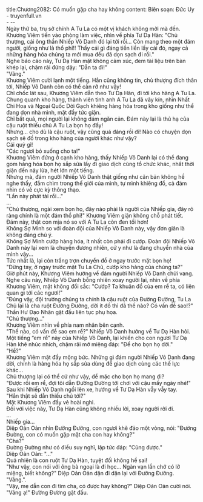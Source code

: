 title:Chương2082: Có muốn gặp cha hay không
content:
Biên soạn: Đức Uy - truyenfull.vn<br>- --<br>Ngày thứ ba, trụ sở chính A Tu La có một vị khách không mời mà đến.<br>Khương Viêm tiến vào phòng làm việc, nhìn về phía Tư Dạ Hàn: "Chủ thượng, cái ông thần Nhiếp Vô Danh đó lại tới rồi... Còn mang theo một đám người, giống như là thổ phỉ!! Thấy cái gì đáng tiền liền lấy cái đó, ngay cả những hàng hóa chúng ta mới mua đều đã dọn sạch đi rồi."<br>Nghe báo cáo này, Tư Dạ Hàn mặt không cảm xúc, đem tài liệu trên bàn khép lại, chậm rãi đứng dậy: "Dẫn ta đi!"<br>"Vâng."<br>Khương Viêm cười lạnh một tiếng. Hắn cũng không tin, chủ thượng đích thân tới, Nhiếp Vô Danh còn có thể càn rỡ như vậy!<br>Chỉ chốc lát sau, Khương Viêm dẫn theo Tư Dạ Hàn, đi tới kho hàng A Tu La.<br>Chung quanh kho hàng, thành viên tinh anh A Tu La đã vây kín, nhìn Nhất Chi Hoa và Ngoại Quốc Dời Gạch khiêng hàng hóa trong kho giống như thể đang dọn nhà mình, mặt đầy tức giận.<br>Chỉ bất quá, mọi người lại không dám ngăn cản. Đám này lại là thủ hạ của cậu ruột thiếu chủ A Tu La bọn họ đấy!<br>Nhưng... cho dù là cậu ruột, vậy cũng quá đáng rồi đi! Nào có chuyện dọn sạch sẽ đồ trong kho hàng của người khác như vậy?<br>Cái quỷ gì!<br>"Các ngươi bỏ xuống cho ta!"<br>Khương Viêm đứng ở cạnh kho hàng, thấy Nhiếp Vô Danh lại có thể đang gom hàng hóa bọn họ sắp sửa lấy đi giao dịch cùng tổ chức khác, nhất thời giận đến nảy lửa, hét lớn một tiếng.<br>Nhưng mà, đám người Nhiếp Vô Danh thật giống như căn bản không hề nghe thấy, đắm chìm trong thế giới của mình, tự mình khiêng đồ, cả đám nhìn có vẻ cực kỳ thông thạo.<br>"Lần này phát tài rồi..."<br>...<br>"Chủ thượng, ngài xem bọn họ, đây nào phải là người của Nhiếp gia, đây rõ ràng chính là một đám thổ phỉ!" Khương Viêm giận không chỗ phát tiết.<br>Đám này, thật con mịa nó so với A Tu La còn đen tối hơn!<br>Không Sợ Minh so với đoàn đội của Nhiếp Vô Danh này, vậy đơn giản là không đáng chú ý.<br>Không Sợ Minh cướp hàng hóa, ít nhất còn phải đi cướp. Đoàn đội Nhiếp Vô Danh này lại xem là chuyện đương nhiên, cứ y như là đang chuyển nhà của mình vậy...<br>Tức nhất là, lại còn trắng trợn chuyển đồ ở ngay trước mặt bọn họ!<br>"Dừng tay, ở ngay trước mặt Tu La Chủ, cướp kho hàng của chúng ta?"<br>Giờ phút này, Khương Viêm hướng về đám người Nhiếp Vô Danh chửi vang.<br>Nghe câu này, Nhiếp Vô Danh bỗng nhiên xoay người lại, nhìn về phía Khương Viêm, mặt không đổi sắc: "Cướp? Ta khuân đồ của em rể ta, có liên quan gì tới các ngươi!"<br>"Đúng vậy, đội trưởng chúng ta chính là cậu ruột của Đường Đường, Tu La Chủ lại là cha ruột Đường Đường, dời ít đồ thì đã thế nào? Có vấn đề sao!?" Thần Hư Đạo Nhân gật đầu liên tục phụ họa.<br>"Chủ thượng..."<br>Khương Viêm nhìn về phía nam nhân bên cạnh.<br>"Thế nào, có vấn đề sao em rể?" Nhiếp Vô Danh hướng về Tư Dạ Hàn hỏi.<br>Một tiếng “em rể” này của Nhiếp Vô Danh, lại khiến cho con ngươi Tư Dạ Hàn khẽ nhúc nhích, chậm rãi mở miệng đáp: "Để cho bọn họ dời."<br>"Hể?"<br>Khương Viêm mặt đầy mộng bức. Những gì đám người Nhiếp Vô Danh đang dời, chính là hàng hóa họ sắp sửa dùng để giao dịch cùng các thế lực khác...<br>Chủ thượng lại có thể cứ như vậy, để mặc cho bọn họ mang đi?<br>"Được rồi em rể, đợi tôi dẫn Đường Đường tới chơi với cậu mấy ngày nhé!" Sau khi Nhiếp Vô Danh ngồi lên xe, hướng về Tư Dạ Hàn vẫy vẫy tay.<br>"Hắn thật sẽ dẫn thiếu chủ tới?"<br>Mặt Khương Viêm đầy vẻ hoài nghi.<br>Đối với việc này, Tư Dạ Hàn cũng không nhiều lời, xoay người rời đi.<br>...<br>Nhiếp gia...<br>Diệp Oản Oản nhìn Đường Đường, con ngươi khẽ đảo một vòng, nói: "Đường Đường, con có muốn gặp mặt cha con hay không?"<br>"Cha?"<br>Đường Đường như có điều suy nghĩ, lập tức đáp: "Cũng được."<br>Diệp Oản Oản: "..."<br>Quả nhiên là con ruột Tư Dạ Hàn, tuyệt đối không hề sai!<br>"Như vậy, con nói với ông bà ngoại là đi học... Ngàn vạn lần chớ có lỡ miệng, biết không?" Diệp Oản Oản dặn đi dặn lại với Đường Đường.<br>"Vâng.".<br>"Vậy, mẹ dẫn con đi tìm cha, có được hay không?" Diệp Oản Oản cười nói.<br>"Vâng ạ!" Đường Đường gật đầu.